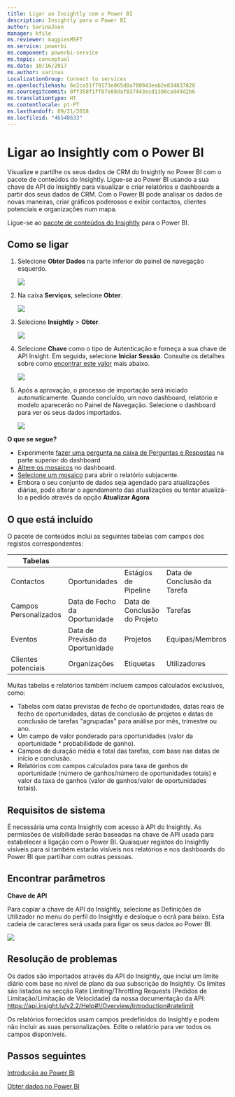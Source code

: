 ```yaml
---
title: Ligar ao Insightly com o Power BI
description: Insightly para o Power BI
author: SarinaJoan
manager: kfile
ms.reviewer: maggiesMSFT
ms.service: powerbi
ms.component: powerbi-service
ms.topic: conceptual
ms.date: 10/16/2017
ms.author: sarinas
LocalizationGroup: Connect to services
ms.openlocfilehash: 6e2ca51f79173e065d0a780943eab2e834837820
ms.sourcegitcommit: 0ff358f1ff87e88daf837443ecd1398ca949d2b6
ms.translationtype: HT
ms.contentlocale: pt-PT
ms.lasthandoff: 09/21/2018
ms.locfileid: "46548633"
---
```

# <a name="connect-to-insightly-with-power-bi"></a>Ligar ao Insightly com o Power BI
Visualize e partilhe os seus dados de CRM do Insightly no Power BI com o pacote de conteúdos do Insightly. Ligue-se ao Power BI usando a sua chave de API do Insightly para visualizar e criar relatórios e dashboards a partir dos seus dados de CRM. Com o Power BI pode analisar os dados de novas maneiras, criar gráficos poderosos e exibir contactos, clientes potenciais e organizações num mapa.

Ligue-se ao [pacote de conteúdos do Insightly](https://app.powerbi.com/getdata/services/insightly) para o Power BI.

## <a name="how-to-connect"></a>Como se ligar
1. Selecione **Obter Dados** na parte inferior do painel de navegação esquerdo.
   
   ![](media/service-connect-to-insightly/getdata.png)
2. Na caixa **Serviços**, selecione **Obter**.
   
   ![](media/service-connect-to-insightly/services.png)
3. Selecione **Insightly** \>  **Obter**.
   
   ![](media/service-connect-to-insightly/insightly.png)
4. Selecione **Chave** como o tipo de Autenticação e forneça a sua chave de API Insight. Em seguida, selecione **Iniciar Sessão**. Consulte os detalhes sobre como [encontrar este valor](#FindingParams) mais abaixo.
   
   ![](media/service-connect-to-insightly/creds.png)
5. Após a aprovação, o processo de importação será iniciado automaticamente. Quando concluído, um novo dashboard, relatório e modelo aparecerão no Painel de Navegação. Selecione o dashboard para ver os seus dados importados.
   
     ![](media/service-connect-to-insightly/dashboard.png)

**O que se segue?**

* Experimente [fazer uma pergunta na caixa de Perguntas e Respostas](consumer/end-user-q-and-a.md) na parte superior do dashboard
* [Altere os mosaicos](service-dashboard-edit-tile.md) no dashboard.
* [Selecione um mosaico](consumer/end-user-tiles.md) para abrir o relatório subjacente.
* Embora o seu conjunto de dados seja agendado para atualizações diárias, pode alterar o agendamento das atualizações ou tentar atualizá-lo a pedido através da opção **Atualizar Agora**

## <a name="whats-included"></a>O que está incluído
O pacote de conteúdos inclui as seguintes tabelas com campos dos registos correspondentes:

| Tabelas |  |  |  |
| --- | --- | --- | --- |
| Contactos |Oportunidades |Estágios de Pipeline |Data de Conclusão da Tarefa |
| Campos Personalizados |Data de Fecho da Oportunidade |Data de Conclusão do Projeto |Tarefas |
| Eventos |Data de Previsão da Oportunidade |Projetos |Equipas/Membros |
| Clientes potenciais |Organizações |Etiquetas |Utilizadores |

Muitas tabelas e relatórios também incluem campos calculados exclusivos, como:  

* Tabelas com datas previstas de fecho de oportunidades, datas reais de fecho de oportunidades, datas de conclusão de projetos e datas de conclusão de tarefas "agrupadas" para análise por mês, trimestre ou ano.  
* Um campo de valor ponderado para oportunidades (valor da oportunidade * probabilidade de ganho).  
* Campos de duração média e total das tarefas, com base nas datas de início e conclusão.  
* Relatórios com campos calculados para taxa de ganhos de oportunidade (número de ganhos/número de oportunidades totais) e valor da taxa de ganhos (valor de ganhos/valor de oportunidades totais).  

## <a name="system-requirements"></a>Requisitos de sistema
É necessária uma conta Insightly com acesso à API do Insightly. As permissões de visibilidade serão baseadas na chave de API usada para estabelecer a ligação com o Power BI. Quaisquer registos do Insightly visíveis para si também estarão visíveis nos relatórios e nos dashboards do Power BI que partilhar com outras pessoas.

<a name="FindingParams"></a>

## <a name="finding-parameters"></a>Encontrar parâmetros
**Chave de API**

Para copiar a chave de API do Insightly, selecione as Definições de Utilizador no menu do perfil do Insightly e desloque o ecrã para baixo. Esta cadeia de caracteres será usada para ligar os seus dados ao Power BI.

![](media/service-connect-to-insightly/findapi.png)

## <a name="troubleshooting"></a>Resolução de problemas
Os dados são importados através da API do Insightly, que inclui um limite diário com base no nível de plano da sua subscrição do Insightly. Os limites são listados na secção Rate Limiting/Throttling Requests (Pedidos de Limitação/Limitação de Velocidade) da nossa documentação da API: https://api.insight.ly/v2.2/Help#!/Overview/Introduction#ratelimit

Os relatórios fornecidos usam campos predefinidos do Insightly e podem não incluir as suas personalizações. Edite o relatório para ver todos os campos disponíveis.

## <a name="next-steps"></a>Passos seguintes
[Introdução ao Power BI](service-get-started.md)

[Obter dados no Power BI](service-get-data.md)

